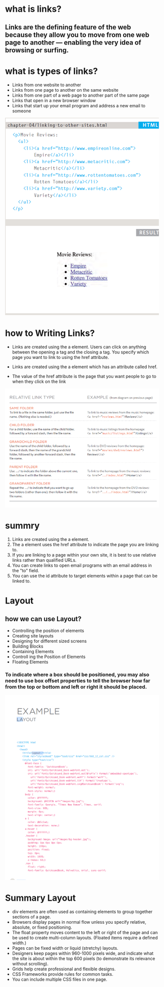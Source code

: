 # what is links?
## Links are the defining feature of the web because they allow you to move from one web page to another — enabling the very idea of browsing or surfing.


# what is types of links?

- Links from one website to another
- Links from one page to another on the same website
- Links from one part of a web page to another part of the same page
- Links that open in a new browser window
- Links that start up your email program and address a new email to someone

![link1](link1.PNG)
# how to Writing Links?

- Links are created using the a element. Users can click on anything between the opening a tag and the closing a tag. You specify which page you want to link to using the href attribute.

- Links are created using the a element which has an attribute called href.
- The value of the href attribute is the page that you want people to go to when they click on the link

![link2](link2.PNG)

# summry 
1. Links are created using the a element.
2. The a element uses the href attribute to indicate the page you are linking to.
3. If you are linking to a page within your own site, it is best to use relative links rather than qualified URLs.
4. You can create links to open email programs with an email address in the "to" field.
5. You can use the id attribute to target elements within a page that can be linked to.

# Layout
## how we can use Layout?
- Controlling the position of elements
- Creating site layouts
- Designing for different sized screens
- Building Blocks
- Containing Elements
- Controll ing the Position of Elements
- Floating Elements
### To indicate where a box should be positioned, you may also need to use box offset properties to tell the browser how far from the top or bottom and left or right it should be placed. 
![lyoutex](lyoutex.PNG)


# Summary Layout

- div elements are often used as containing elements to group together sections of a page.
- Browsers display pages in normal flow unless you specify relative, absolute, or fixed positioning.
- The float property moves content to the left or right of the page and can be used to create multi-column layouts. (Floated items require a defined width.)
- Pages can be fixed width or liquid (stretchy) layouts.
- Designers keep pages within 960-1000 pixels wide, and indicate what the site is about within the top 600 pixels (to demonstrate its relevance without scrolling).
- Grids help create professional and flexible designs.
- CSS Frameworks provide rules for common tasks.
- You can include multiple CSS files in one page.



